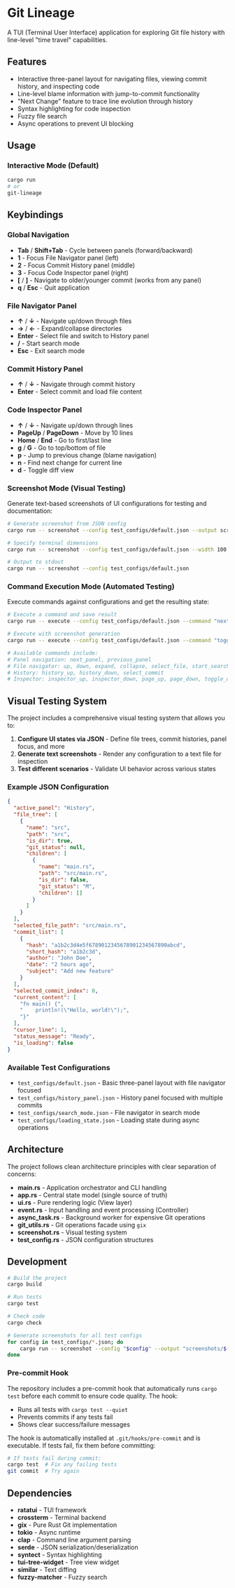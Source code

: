 # Git Lineage

A TUI (Terminal User Interface) application for exploring Git file history with line-level "time travel" capabilities.

## Features

- Interactive three-panel layout for navigating files, viewing commit history, and inspecting code
- Line-level blame information with jump-to-commit functionality
- "Next Change" feature to trace line evolution through history
- Syntax highlighting for code inspection
- Fuzzy file search
- Async operations to prevent UI blocking

## Usage

### Interactive Mode (Default)

```bash
cargo run
# or
git-lineage
```

## Keybindings

### Global Navigation
- **Tab** / **Shift+Tab** - Cycle between panels (forward/backward)
- **1** - Focus File Navigator panel (left)
- **2** - Focus Commit History panel (middle)  
- **3** - Focus Code Inspector panel (right)
- **[** / **]** - Navigate to older/younger commit (works from any panel)
- **q** / **Esc** - Quit application

### File Navigator Panel
- **↑** / **↓** - Navigate up/down through files
- **→** / **←** - Expand/collapse directories
- **Enter** - Select file and switch to History panel
- **/** - Start search mode
- **Esc** - Exit search mode

### Commit History Panel  
- **↑** / **↓** - Navigate through commit history
- **Enter** - Select commit and load file content

### Code Inspector Panel
- **↑** / **↓** - Navigate up/down through lines
- **PageUp** / **PageDown** - Move by 10 lines
- **Home** / **End** - Go to first/last line
- **g** / **G** - Go to top/bottom of file
- **p** - Jump to previous change (blame navigation)
- **n** - Find next change for current line
- **d** - Toggle diff view

### Screenshot Mode (Visual Testing)

Generate text-based screenshots of UI configurations for testing and documentation:

```bash
# Generate screenshot from JSON config
cargo run -- screenshot --config test_configs/default.json --output screenshot.txt

# Specify terminal dimensions
cargo run -- screenshot --config test_configs/default.json --width 100 --height 30

# Output to stdout
cargo run -- screenshot --config test_configs/default.json
```

### Command Execution Mode (Automated Testing)

Execute commands against configurations and get the resulting state:

```bash
# Execute a command and save result
cargo run -- execute --config test_configs/default.json --command "next_panel" --output result.json

# Execute with screenshot generation
cargo run -- execute --config test_configs/default.json --command "toggle_diff" --screenshot --output result.json

# Available commands include:
# Panel navigation: next_panel, previous_panel
# File navigator: up, down, expand, collapse, select_file, start_search, search:a, end_search
# History: history_up, history_down, select_commit
# Inspector: inspector_up, inspector_down, page_up, page_down, toggle_diff, goto_top, goto_bottom
```

## Visual Testing System

The project includes a comprehensive visual testing system that allows you to:

1. **Configure UI states via JSON** - Define file trees, commit histories, panel focus, and more
2. **Generate text screenshots** - Render any configuration to a text file for inspection
3. **Test different scenarios** - Validate UI behavior across various states

### Example JSON Configuration

```json
{
  "active_panel": "History",
  "file_tree": [
    {
      "name": "src",
      "path": "src",
      "is_dir": true,
      "git_status": null,
      "children": [
        {
          "name": "main.rs",
          "path": "src/main.rs",
          "is_dir": false,
          "git_status": "M",
          "children": []
        }
      ]
    }
  ],
  "selected_file_path": "src/main.rs",
  "commit_list": [
    {
      "hash": "a1b2c3d4e5f6789012345678901234567890abcd",
      "short_hash": "a1b2c3d",
      "author": "John Doe",
      "date": "2 hours ago",
      "subject": "Add new feature"
    }
  ],
  "selected_commit_index": 0,
  "current_content": [
    "fn main() {",
    "    println!(\"Hello, world!\");",
    "}"
  ],
  "cursor_line": 1,
  "status_message": "Ready",
  "is_loading": false
}
```

### Available Test Configurations

- `test_configs/default.json` - Basic three-panel layout with file navigator focused
- `test_configs/history_panel.json` - History panel focused with multiple commits
- `test_configs/search_mode.json` - File navigator in search mode
- `test_configs/loading_state.json` - Loading state during async operations

## Architecture

The project follows clean architecture principles with clear separation of concerns:

- **main.rs** - Application orchestrator and CLI handling
- **app.rs** - Central state model (single source of truth)
- **ui.rs** - Pure rendering logic (View layer)
- **event.rs** - Input handling and event processing (Controller)
- **async_task.rs** - Background worker for expensive Git operations
- **git_utils.rs** - Git operations facade using `gix`
- **screenshot.rs** - Visual testing system
- **test_config.rs** - JSON configuration structures

## Development

```bash
# Build the project
cargo build

# Run tests
cargo test

# Check code
cargo check

# Generate screenshots for all test configs
for config in test_configs/*.json; do
    cargo run -- screenshot --config "$config" --output "screenshots/$(basename "$config" .json).txt"
done
```

### Pre-commit Hook

The repository includes a pre-commit hook that automatically runs `cargo test` before each commit to ensure code quality. The hook:

- Runs all tests with `cargo test --quiet`
- Prevents commits if any tests fail
- Shows clear success/failure messages

The hook is automatically installed at `.git/hooks/pre-commit` and is executable. If tests fail, fix them before committing:

```bash
# If tests fail during commit:
cargo test  # Fix any failing tests
git commit  # Try again
```

## Dependencies

- **ratatui** - TUI framework
- **crossterm** - Terminal backend
- **gix** - Pure Rust Git implementation
- **tokio** - Async runtime
- **clap** - Command line argument parsing
- **serde** - JSON serialization/deserialization
- **syntect** - Syntax highlighting
- **tui-tree-widget** - Tree view widget
- **similar** - Text diffing
- **fuzzy-matcher** - Fuzzy search